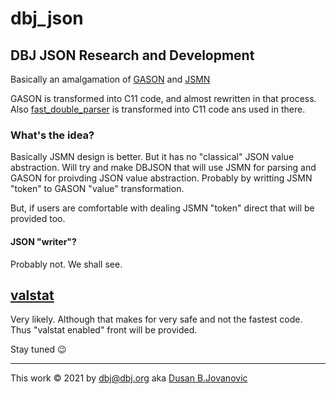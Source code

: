 # dbj_json
## DBJ JSON Research and Development

Basically an amalgamation of [GASON](https://github.com/vivkin/gason) and [JSMN](https://github.com/zserge/jsmn)

GASON is transformed into C11 code, and almost rewritten in that process. Also [fast_double_parser](https://github.com/lemire/fast_double_parser) is transformed into C11 code ans used in there.

### What's the idea?

Basically JSMN design is better. But it has no "classical" JSON value abstraction. Will try and make DBJSON that will use JSMN for parsing and GASON for proivding JSON value abstraction. Probably by writting JSMN "token" to GASON "value" transformation.

But, if users are comfortable with dealing JSMN "token" direct that will be provided too.

#### JSON "writer"?

Probably not. We shall see. 

## [valstat](https://valstat.github.io/home/)

Very likely. Although that makes for very safe and not the fastest code. Thus "valstat enabled" front will be provided.

Stay tuned :wink:

---
This work &copy; 2021 by [dbj@dbj.org](https://profile.codersrank.io/user/dbjdbj) aka [Dusan B.Jovanovic](https://dusanjovanovic.org/)
